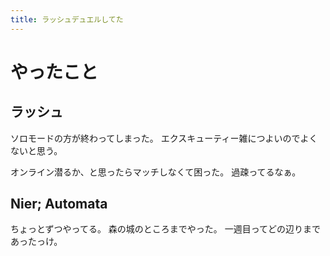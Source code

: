 ```yaml
---
title: ラッシュデュエルしてた
---
```


# やったこと

## ラッシュ

ソロモードの方が終わってしまった。
エクスキューティー雑につよいのでよくないと思う。

オンライン潜るか、と思ったらマッチしなくて困った。
過疎ってるなぁ。

## Nier; Automata

ちょっとずつやってる。
森の城のところまでやった。
一週目ってどの辺りまであったっけ。
